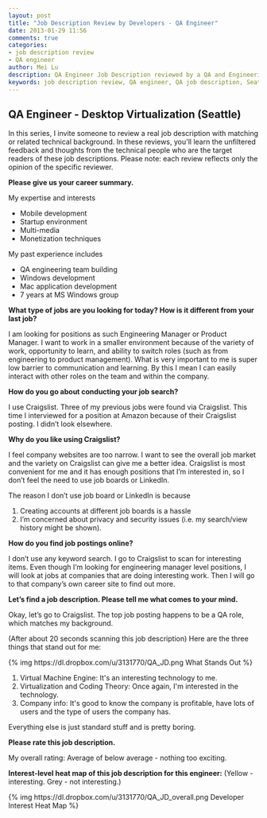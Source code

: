 ```yaml
---
layout: post
title: "Job Description Review by Developers - QA Engineer"
date: 2013-01-29 11:56
comments: true
categories: 
- job description review
- QA engineer
author: Mei Lu
description: QA Engineer Job Description reviewed by a QA and Engineering Manager
keywords: job description review, QA engineer, QA job description, Seattle QA job, QA engineer review
---
```

<h2>QA Engineer - Desktop Virtualization (Seattle)</h2>
<p>
In this series, I invite someone to review a real job description with matching or related technical background.  In these reviews, you'll learn the unfiltered feedback and thoughts from the technical people who are the target readers of these job descriptions.  Please note: each review reflects only the opinion of the specific reviewer.
</p>
<!-- More -->
<p><strong>Please give us your career summary.</strong></p>
<p>
My expertise and interests
<ul>
<li>Mobile development</li>
<li>Startup environment</li>
<li>Multi-media</li>
<li>Monetization techniques</li>
</ul>
</p>
My past experience includes
<ul>
<li>QA engineering team building</li>
<li>Windows development</li>
<li>Mac application development</li>
<li>7 years at MS Windows group</li>
</ul>

<p><strong>
What type of jobs are you looking for today? How is it different from your last job?
</strong></p>

<p>
I am looking for positions as such Engineering Manager or Product Manager.  I want to work in a smaller environment because of the variety of work, opportunity to learn, and ability to switch roles (such as from engineering to product management).  What is very important to me is super low barrier to communication and learning.  By this I mean I can easily interact with other roles on the team and within the company.
</p>

<p><strong>
How do you go about conducting your job search?
</strong></p>
<p>
I use Craigslist.  Three of my previous jobs were found via Craigslist.  This time I interviewed for a position at Amazon because of their Craigslist posting.  I didn’t look elsewhere.
</p>

<p><strong>
Why do you like using Craigslist?
</strong></p>
<p>
I feel company websites are too narrow.  I want to see the overall job market and the variety on Craigslist can give me a better idea.  Craigslist is most convenient for me and it has enough positions that I’m interested in, so I don’t feel the need to use job boards or LinkedIn.
</p>
<p>
The reason I don’t use job board or LinkedIn is because
<ol>
<li>Creating accounts at different job boards is a hassle</li>
<li>I’m concerned about privacy and security issues (i.e. my search/view history might be shown).</li>
</ol>
</p>
<p><strong>
How do you find job postings online?
</strong></p>
<p>
I don’t use any keyword search.  I go to Craigslist to scan for interesting items.  Even though I’m looking for engineering manager level positions, I will look at jobs at companies that are doing interesting work.  Then I will go to that company’s own career site to find out more.
</p>
<p><strong>
Let’s find a job description.  Please tell me what comes to your mind.
</strong></p>
<p>
Okay, let’s go to Craigslist.  The top job posting happens to be a QA role, which matches my background.
</p>
<p>
(After about 20 seconds scanning this job description)  Here are the three things that stand out for me:
</p>
{% img https://dl.dropbox.com/u/3131770/QA_JD.png What Stands Out %}
<p>
<ol>
<li>Virtual Machine Engine: It's an interesting technology to me.</li>
<li>Virtualization and Coding Theory: Once again, I'm interested in the technology.</li>
<li>Company info: It's good to know the company is profitable, have lots of users and the type of users the company has.</li>
</ol>
</p>
<p>
Everything else is just standard stuff and is pretty boring.
</p>
<p><strong>
Please rate this job description.
</strong></p>
<p>My overall rating: Average of below average - nothing too exciting.</p>
<p><strong>
Interest-level heat map of this job description for this engineer:</strong>
(Yellow - interesting.  Grey - not interesting.)
</p>
{% img https://dl.dropbox.com/u/3131770/QA_JD_overall.png Developer Interest Heat Map %}
